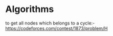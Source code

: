 # Algorithms
to get all nodes which belongs to a cycle:- https://codeforces.com/contest/1873/problem/H
